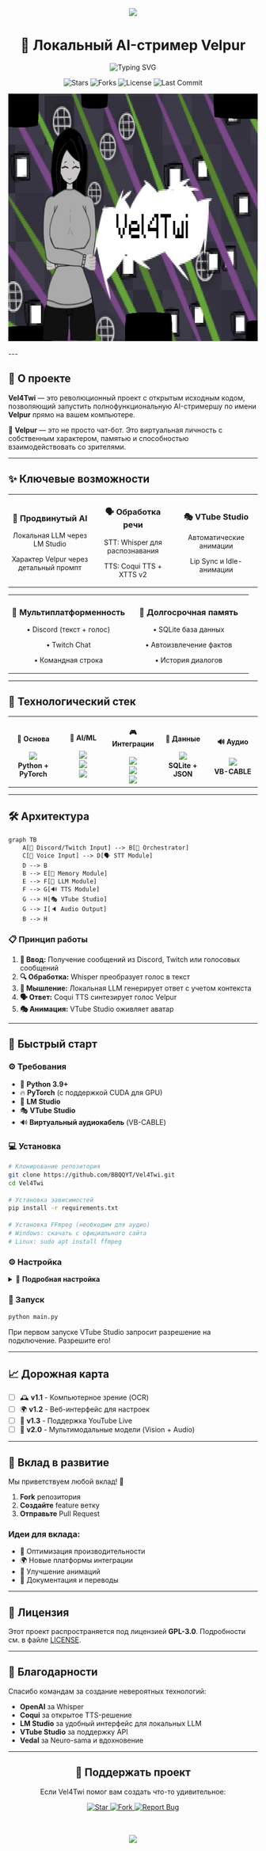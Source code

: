 <div align="center">
  
  <!-- Анимированный заголовок -->
  <img src="https://capsule-render.vercel.app/api?type=waving&color=gradient&customColorList=12&height=200&section=header&text=Vel4Twi%20🎆&fontSize=60&fontColor=ffffff&animation=fadeIn&fontAlignY=35" />
  
  <h1>🎥 Локальный AI-стример Velpur</h1>
  
  <img src="https://readme-typing-svg.demolab.com?font=JetBrains+Mono&size=22&duration=3000&pause=1000&color=6366F1&center=true&vCenter=true&multiline=true&width=600&height=80&lines=🤖+Полнофункциональная+AI-стримерша;🎨+VTube+Studio+%7C+Discord+%7C+Twitch;🧠+Локальные+LLM+%7C+Whisper+%7C+Coqui+TTS" alt="Typing SVG" />
  
  <p>
    <img src="https://img.shields.io/github/stars/BBQQYT/Vel4Twi?style=for-the-badge&logo=github&logoColor=white&color=ff6b6b" alt="Stars" />
    <img src="https://img.shields.io/github/forks/BBQQYT/Vel4Twi?style=for-the-badge&logo=github&logoColor=white&color=6366f1" alt="Forks" />
    <img src="https://img.shields.io/github/license/BBQQYT/Vel4Twi?style=for-the-badge&color=10b981" alt="License" />
    <img src="https://img.shields.io/github/last-commit/BBQQYT/Vel4Twi?style=for-the-badge&color=f59e0b" alt="Last Commit" />
  </p>
  
</div>

<p align="center">
  <img src="https://github.com/BBQQYT/Vel4Twi/blob/main/banner.jpg?raw=true" alt="Vel4Twi Banner" width="830" height="500" />
</p>
---

## 🎯 О проекте

**Vel4Twi** — это революционный проект с открытым исходным кодом, позволяющий запустить полнофункциональную AI-стримершу по имени **Velpur** прямо на вашем компьютере. 

🚀 **Velpur** — это не просто чат-бот. Это виртуальная личность с собственным характером, памятью и способностью взаимодействовать со зрителями.

---

## ✨ Ключевые возможности

<table>
  <tr>
    <td width="33%" align="center">
      <h3>🤖 Продвинутый AI</h3>
      <p>Локальная LLM через LM Studio</p>
      <p>Характер Velpur через детальный промпт</p>
    </td>
    <td width="33%" align="center">
      <h3>🗣️ Обработка речи</h3>
      <p>STT: Whisper для распознавания</p>
      <p>TTS: Coqui TTS + XTTS v2</p>
    </td>
    <td width="33%" align="center">
      <h3>🎭 VTube Studio</h3>
      <p>Автоматические анимации</p>
      <p>Lip Sync и Idle-анимации</p>
    </td>
  </tr>
</table>

<table>
  <tr>
    <td width="50%" align="center">
      <h3>💬 Мультиплатформенность</h3>
      <p>• Discord (текст + голос)</p>
      <p>• Twitch Chat</p>
      <p>• Командная строка</p>
    </td>
    <td width="50%" align="center">
      <h3>🧠 Долгосрочная память</h3>
      <p>• SQLite база данных</p>
      <p>• Автоизвлечение фактов</p>
      <p>• История диалогов</p>
    </td>
  </tr>
</table>

---

## 🔧 Технологический стек

<div align="center">
  
  <table>
    <tr>
      <td align="center" width="20%">
        <h4>🚀 Основа</h4>
        <img src="https://skillicons.dev/icons?i=python,pytorch&theme=dark" /><br/>
        <strong>Python + PyTorch</strong>
      </td>
      <td align="center" width="20%">
        <h4>🤖 AI/ML</h4>
        <img src="https://img.shields.io/badge/Whisper-25D366?style=for-the-badge&logo=openai&logoColor=white" /><br/>
        <img src="https://img.shields.io/badge/LM_Studio-000000?style=for-the-badge&logo=microsoft&logoColor=white" /><br/>
        <img src="https://img.shields.io/badge/Coqui_TTS-FF6B35?style=for-the-badge&logo=python&logoColor=white" />
      </td>
      <td align="center" width="20%">
        <h4>🎮 Интеграции</h4>
        <img src="https://img.shields.io/badge/Discord-5865F2?style=for-the-badge&logo=discord&logoColor=white" /><br/>
        <img src="https://img.shields.io/badge/Twitch-9146FF?style=for-the-badge&logo=twitch&logoColor=white" /><br/>
        <img src="https://img.shields.io/badge/VTube_Studio-FF69B4?style=for-the-badge&logo=youtube&logoColor=white" />
      </td>
      <td align="center" width="20%">
        <h4>💾 Данные</h4>
        <img src="https://skillicons.dev/icons?i=sqlite&theme=dark" /><br/>
        <strong>SQLite + JSON</strong>
      </td>
      <td align="center" width="20%">
        <h4>🔊 Аудио</h4>
        <img src="https://img.shields.io/badge/FFmpeg-007808?style=for-the-badge&logo=ffmpeg&logoColor=white" /><br/>
        <strong>VB-CABLE</strong>
      </td>
    </tr>
  </table>
  
</div>

---

## 🛠️ Архитектура

```mermaid
graph TB
    A[💬 Discord/Twitch Input] --> B[🧠 Orchestrator]
    C[🎤 Voice Input] --> D[🗣️ STT Module]
    D --> B
    B --> E[💾 Memory Module]
    E --> F[🤖 LLM Module]
    F --> G[🔊 TTS Module]
    G --> H[🎭 VTube Studio]
    G --> I[🔈 Audio Output]
    B --> H
```

### 📋 Принцип работы

1. **📲 Ввод:** Получение сообщений из Discord, Twitch или голосовых сообщений
2. **🔍 Обработка:** Whisper преобразует голос в текст
3. **🧠 Мышление:** Локальная LLM генерирует ответ с учетом контекста
4. **🗣️ Ответ:** Coqui TTS синтезирует голос Velpur
5. **🎭 Анимация:** VTube Studio оживляет аватар

---

## 🚀 Быстрый старт

### ⚙️ Требования

- 🐍 **Python 3.9+**
- 🔥 **PyTorch** (с поддержкой CUDA для GPU)
- 🎨 **LM Studio**
- 🎭 **VTube Studio** 
- 🔊 **Виртуальный аудиокабель** (VB-CABLE)

### 💻 Установка

```bash
# Клонирование репозитория
git clone https://github.com/BBQQYT/Vel4Twi.git
cd Vel4Twi

# Установка зависимостей
pip install -r requirements.txt

# Установка FFmpeg (необходим для аудио)
# Windows: скачать с официального сайта
# Linux: sudo apt install ffmpeg
```

### ⚙️ Настройка

<details>
<summary>🔧 <strong>Подробная настройка</strong></summary>

#### 1. **LM Studio**
- Скачайте и запустите LM Studio
- Загрузите совместимую модель (Mistral, Llama и т.д.)
- Запустите Local Server

#### 2. **VTube Studio** 
- Запустите VTube Studio и загрузите аватар
- Включите API (Start API)
- Создайте хоткеи для анимаций

#### 3. **config.json**
При первом запуске файл создастся автоматически. Отредактируйте:
- `discord_token`: Токен вашего Discord-бота
- `twitch_token`, `twitch_nickname`, `twitch_channel`: Данные Twitch
- `llm_model_name_lmstudio`: Имя модели из LM Studio
- `speaker_wav_path_tts`: Путь к .wav файлу для клонирования голоса

</details>

### 🚀 Запуск

```bash
python main.py
```

При первом запуске VTube Studio запросит разрешение на подключение. Разрешите его!

---

## 📈 Дорожная карта

- [ ] 🕰️ **v1.1** - Компьютерное зрение (OCR)
- [ ] 🌍 **v1.2** - Веб-интерфейс для настроек
- [ ] 🎥 **v1.3** - Поддержка YouTube Live
- [ ] 🤖 **v2.0** - Мультимодальные модели (Vision + Audio)

---

## 🤝 Вклад в развитие

Мы приветствуем любой вклад! 🎉

1. **Fork** репозитория
2. **Создайте** feature ветку
3. **Отправьте** Pull Request

### Идеи для вклада:
- 🔧 Оптимизация производительности
- 🌍 Новые платформы интеграции
- 🎨 Улучшение анимаций
- 📝 Документация и переводы

---

## 📜 Лицензия

Этот проект распространяется под лицензией **GPL-3.0**. Подробности см. в файле [LICENSE](LICENSE).

---

## 🙏 Благодарности

Спасибо командам за создание невероятных технологий:
- **OpenAI** за Whisper
- **Coqui** за открытое TTS-решение
- **LM Studio** за удобный интерфейс для локальных LLM
- **VTube Studio** за поддержку API
- **Vedal** за Neuro-sama и вдохновение

---

<div align="center">
  
  <h2>💖 Поддержать проект</h2>
  
  <p>Если Vel4Twi помог вам создать что-то удивительное:</p>
  
  <a href="#">
    <img src="https://img.shields.io/badge/%E2%AD%90_%D0%9F%D0%BE%D1%81%D1%82%D0%B0%D0%B2%D1%8C%D1%82%D0%B5_%D0%B7%D0%B2%D0%B5%D0%B7%D0%B4%D1%83-FFD700?style=for-the-badge&logo=github&logoColor=black" alt="Star" />
  </a>
  <a href="#">
    <img src="https://img.shields.io/badge/%F0%9F%94%84_Fork_%D0%BF%D1%80%D0%BE%D0%B5%D0%BA%D1%82-6366F1?style=for-the-badge&logo=github&logoColor=white" alt="Fork" />
  </a>
  <a href="#">
    <img src="https://img.shields.io/badge/%F0%9F%92%AC_%D0%A1%D0%BE%D0%BE%D0%B1%D1%89%D0%B8%D1%82%D1%8C_%D0%BE_%D0%B1%D0%B0%D0%B3%D0%B5-FF6B6B?style=for-the-badge&logo=github&logoColor=white" alt="Report Bug" />
  </a>
  
  <!-- Волна внизу -->
  <br/><br/>
  <img src="https://capsule-render.vercel.app/api?type=waving&color=gradient&customColorList=12&height=120&section=footer" />
  
</div>
